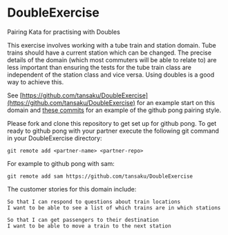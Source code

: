 DoubleExercise
==============

Pairing Kata for practising with Doubles

This exercise involves working with a tube train and station domain.  Tube trains should have a current station which can be changed.  The precise details of the domain (which most commuters will be able to relate to) are less important than ensuring the tests for the tube train class are independent of the station class and vice versa.  Using doubles is a good way to achieve this.

See [https://github.com/tansaku/DoubleExercise](https://github.com/tansaku/DoubleExercise) for an example start on this domain and [these commits](https://github.com/tansaku/DoubleExercise/commits/master) for an example of the github pong pairing style.

Please fork and clone this repository to get set up for github pong.  To get ready to github pong with your partner execute the following git command in your DoubleExercise directory:

`git remote add <partner-name> <partner-repo>`
  
For example to github pong with sam:

`git remote add sam https://github.com/tansaku/DoubleExercise`

The customer stories for this domain include:

```As an administrator 
So that I can respond to questions about train locations
I want to be able to see a list of which trains are in which stations
```

```As a driver 
So that I can get passengers to their destination
I want to be able to move a train to the next station
```
